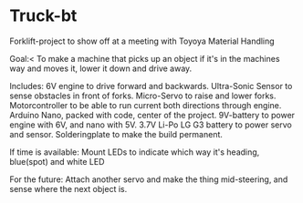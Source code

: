# Truck-bt
Forklift-project to show off at a meeting with Toyoya Material Handling
 

Goal:<
To make a machine that picks up an object if it's in the machines way and moves it, lower it down and drive away.

 
Includes:
6V engine to drive forward and backwards.
Ultra-Sonic Sensor to sense obstacles in front of forks.
Micro-Servo to raise and lower forks.
Motorcontroller to be able to run current both directions through engine.
Arduino Nano, packed with code, center of the project.
9V-battery to power engine with 6V, and nano with 5V.
3.7V Li-Po LG G3 battery to power servo and sensor.
Solderingplate to make the build permanent.

 
If time is available: 
Mount LEDs to indicate which way it's heading, blue(spot) and white LED

 
For the future: 
Attach another servo and make the thing mid-steering, and sense where the next object is. 
